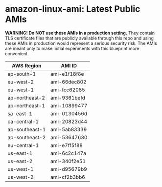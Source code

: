 # amazon-linux-ami: Latest Public AMIs

**WARNING! Do NOT use these AMIs in a production setting.** They contain TLS certificate files that are publicly available through this repo and using these AMIs in production would represent a serious security risk. The AMIs are meant only to make initial experiments with this blueprint more convenient.

| AWS Region | AMI ID |
| ---------- | ------ |
| ap-south-1 | ami-e1f18f8e |
| eu-west-2 | ami-66dec802 |
| eu-west-1 | ami-fcc62085 |
| ap-northeast-2 | ami-9361befd |
| ap-northeast-1 | ami-10899477 |
| sa-east-1 | ami-0130456d |
| ca-central-1 | ami-20823d44 |
| ap-southeast-1 | ami-5ab83339 |
| ap-southeast-2 | ami-53647630 |
| eu-central-1 | ami-e7ff5f88 |
| us-east-1 | ami-6c2c147a |
| us-east-2 | ami-340f2e51 |
| us-west-1 | ami-d95679b9 |
| us-west-2 | ami-cf2b3bb6 |

